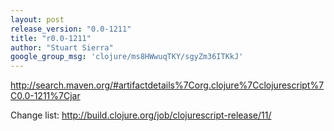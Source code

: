 ```yaml
---
layout: post
release_version: "0.0-1211"
title: "r0.0-1211"
author: "Stuart Sierra"
google_group_msg: 'clojure/ms8HWwuqTKY/sgyZm36ITKkJ'
---
```


http://search.maven.org/#artifactdetails%7Corg.clojure%7Cclojurescript%7C0.0-1211%7Cjar

Change list: http://build.clojure.org/job/clojurescript-release/11/
